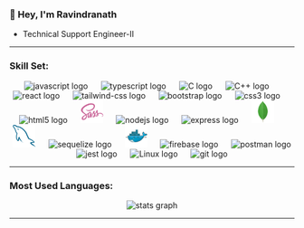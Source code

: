 ### 👋 Hey, I'm Ravindranath
  
-  Technical Support Engineer-II

<hr/>

### Skill Set:

<div align="center">    
  <img src="https://cdn.jsdelivr.net/gh/devicons/devicon/icons/javascript/javascript-original.svg" height="40" alt="javascript logo"  />
  <img width="15" />
  <img src="https://cdn.jsdelivr.net/gh/devicons/devicon/icons/typescript/typescript-original.svg" height="40" alt="typescript logo"  />
  <img width="15" />
  <img src="https://profilinator.rishav.dev/skills-assets/c-original.svg" height="40" alt="C logo"  />
  <img width="15" />
  <img src="https://profilinator.rishav.dev/skills-assets/cplusplus-original.svg" height="40" alt="C++ logo"  />
  <img width="15" />
  <img src="https://cdn.jsdelivr.net/gh/devicons/devicon/icons/react/react-original.svg" height="40" alt="react logo"  />
  <img width="15" />
  <img src="https://cdn.jsdelivr.net/gh/devicons/devicon/icons/tailwindcss/tailwindcss-original.svg" height="40" alt="tailwind-css logo"  />
  <img width="15" />
  <img src="https://cdn.jsdelivr.net/gh/devicons/devicon/icons/bootstrap/bootstrap-original.svg" height="40" alt="bootstrap logo"  />
  <img width="15" />
  <img src="https://cdn.jsdelivr.net/gh/devicons/devicon/icons/css3/css3-original.svg" height="40" alt="css3 logo"  />
  <img width="15" />
  <img src="https://cdn.jsdelivr.net/gh/devicons/devicon/icons/html5/html5-original.svg" height="40" alt="html5 logo"  />
  <img width="15" />  
  <img src="https://raw.githubusercontent.com/devicons/devicon/master/icons/sass/sass-original.svg" height="40" alt="sass logo"  />
  <img width="15" />
  <img src="https://cdn.jsdelivr.net/gh/devicons/devicon/icons/nodejs/nodejs-original.svg" height="40" alt="nodejs logo"  />
  <img width="15" />
  <img src="https://cdn.jsdelivr.net/gh/devicons/devicon/icons/express/express-original.svg" height="40" alt="express logo"  />
  <img width="15" />
  <img src="https://raw.githubusercontent.com/devicons/devicon/master/icons/mongodb/mongodb-original.svg" height="40" alt="mongodb logo"  />
  <img width="15" />
  <img src="https://raw.githubusercontent.com/devicons/devicon/master/icons/mysql/mysql-original.svg" height="40" alt="mysql logo"  />
  <img width="15" />
  <img src="https://cdn.jsdelivr.net/gh/devicons/devicon/icons/sequelize/sequelize-original.svg" height="40" alt="sequelize logo"  />
  <img width="15" />
  <img src="https://raw.githubusercontent.com/devicons/devicon/master/icons/docker/docker-original.svg" height="40" alt="docker logo"  />
  <img width="15" />
  <img src="https://cdn.jsdelivr.net/gh/devicons/devicon/icons/firebase/firebase-plain.svg" height="40" alt="firebase logo"  />
  <img width="15" />
  <img src="https://www.vectorlogo.zone/logos/getpostman/getpostman-icon.svg" height="40" alt="postman logo"  />
  <img width="15" />
  <img src="https://www.vectorlogo.zone/logos/jestjsio/jestjsio-icon.svg" height="40" alt="jest logo"  />
  <img width="15" />
  <img src="https://profilinator.rishav.dev/skills-assets/linux-original.svg" height="40" alt="Linux logo"  />
  <img width="15" />
  <img src="https://cdn.jsdelivr.net/gh/devicons/devicon/icons/git/git-original.svg" height="40" alt="git logo"  />
  <img width="15" /> 
</div>

<hr/>

### Most Used Languages:

<div align="center">
  <img src="https://github-readme-stats.vercel.app/api/top-langs/?username=ravindranathsingh&theme=blue-green&show_icons=true&hide_border=true&layout=compact" height="150" width="350" alt="stats graph" />
</div>
<hr/>
